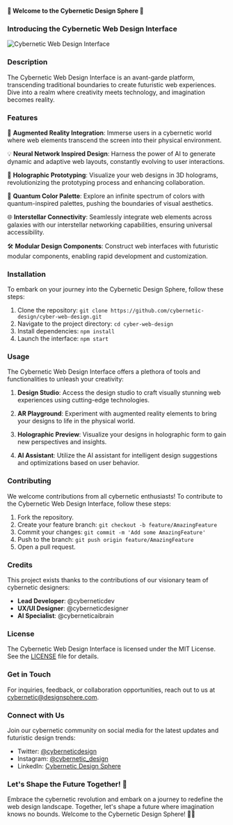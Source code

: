 **🌌 Welcome to the Cybernetic Design Sphere 🌌**

### Introducing the Cybernetic Web Design Interface

![Cybernetic Web Design Interface](https://via.placeholder.com/500)

### Description

The Cybernetic Web Design Interface is an avant-garde platform, transcending traditional boundaries to create futuristic web experiences. Dive into a realm where creativity meets technology, and imagination becomes reality.

### Features

🚀 **Augmented Reality Integration**: Immerse users in a cybernetic world where web elements transcend the screen into their physical environment.

💡 **Neural Network Inspired Design**: Harness the power of AI to generate dynamic and adaptive web layouts, constantly evolving to user interactions.

🔮 **Holographic Prototyping**: Visualize your web designs in 3D holograms, revolutionizing the prototyping process and enhancing collaboration.

🎨 **Quantum Color Palette**: Explore an infinite spectrum of colors with quantum-inspired palettes, pushing the boundaries of visual aesthetics.

🌐 **Interstellar Connectivity**: Seamlessly integrate web elements across galaxies with our interstellar networking capabilities, ensuring universal accessibility.

🛠️ **Modular Design Components**: Construct web interfaces with futuristic modular components, enabling rapid development and customization.

### Installation

To embark on your journey into the Cybernetic Design Sphere, follow these steps:

1. Clone the repository: `git clone https://github.com/cybernetic-design/cyber-web-design.git`
2. Navigate to the project directory: `cd cyber-web-design`
3. Install dependencies: `npm install`
4. Launch the interface: `npm start`

### Usage

The Cybernetic Web Design Interface offers a plethora of tools and functionalities to unleash your creativity:

1. **Design Studio**: Access the design studio to craft visually stunning web experiences using cutting-edge technologies.
   
2. **AR Playground**: Experiment with augmented reality elements to bring your designs to life in the physical world.
   
3. **Holographic Preview**: Visualize your designs in holographic form to gain new perspectives and insights.
   
4. **AI Assistant**: Utilize the AI assistant for intelligent design suggestions and optimizations based on user behavior.

### Contributing

We welcome contributions from all cybernetic enthusiasts! To contribute to the Cybernetic Web Design Interface, follow these steps:

1. Fork the repository.
2. Create your feature branch: `git checkout -b feature/AmazingFeature`
3. Commit your changes: `git commit -m 'Add some AmazingFeature'`
4. Push to the branch: `git push origin feature/AmazingFeature`
5. Open a pull request.

### Credits

This project exists thanks to the contributions of our visionary team of cybernetic designers:

- **Lead Developer**: @cyberneticdev
- **UX/UI Designer**: @cyberneticdesigner
- **AI Specialist**: @cyberneticaibrain

### License

The Cybernetic Web Design Interface is licensed under the MIT License. See the [LICENSE](LICENSE) file for details.

### Get in Touch

For inquiries, feedback, or collaboration opportunities, reach out to us at [cybernetic@designsphere.com](mailto:cybernetic@designsphere.com).

### Connect with Us

Join our cybernetic community on social media for the latest updates and futuristic design trends:

- Twitter: [@cyberneticdesign](https://twitter.com/cyberneticdesign)
- Instagram: [@cybernetic_design](https://www.instagram.com/cybernetic_design)
- LinkedIn: [Cybernetic Design Sphere](https://www.linkedin.com/company/cybernetic-design-sphere)

### Let's Shape the Future Together! 🌟

Embrace the cybernetic revolution and embark on a journey to redefine the web design landscape. Together, let's shape a future where imagination knows no bounds. Welcome to the Cybernetic Design Sphere! 🚀🌌

